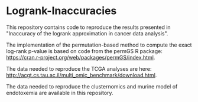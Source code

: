 # Logrank-Inaccuracies
This repository contains code to reproduce the results presented in "Inaccuracy of the logrank approximation in cancer data analysis".

The implementation of the permutation-based method to compute the exact log-rank p-value is based on code from the permGS R package:
https://cran.r-project.org/web/packages/permGS/index.html.

The data needed to reproduce the TCGA analyses are here: http://acgt.cs.tau.ac.il/multi_omic_benchmark/download.html.

The data needed to reproduce the clusternomics and murine model of endotoxemia are available in this repository.
